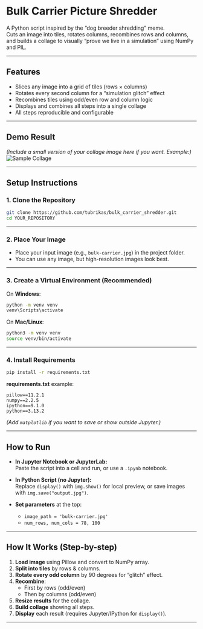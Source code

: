 # Bulk Carrier Picture Shredder

A Python script inspired by the “dog breeder shredding” meme.  
Cuts an image into tiles, rotates columns, recombines rows and columns, and builds a collage to visually “prove we live in a simulation” using NumPy and PIL.

---

## Features
- Slices any image into a grid of tiles (rows × columns)
- Rotates every second column for a “simulation glitch” effect
- Recombines tiles using odd/even row and column logic
- Displays and combines all steps into a single collage
- All steps reproducible and configurable

---

## Demo Result
*(Include a small version of your collage image here if you want. Example:)*
![Sample Collage](collage.jpg)

---

## Setup Instructions

### 1. Clone the Repository

```bash
git clone https://github.com/tubrikas/bulk_carrier_shredder.git
cd YOUR_REPOSITORY
```

---

### 2. Place Your Image
- Place your input image (e.g., `bulk-carrier.jpg`) in the project folder.
- You can use any image, but high-resolution images look best.

---

### 3. Create a Virtual Environment (Recommended)
On **Windows**:
```bash
python -m venv venv
venv\Scripts\activate
```
On **Mac/Linux**:
```bash
python3 -m venv venv
source venv/bin/activate
```

---

### 4. Install Requirements

```bash
pip install -r requirements.txt
```

**requirements.txt** example:
```
pillow==11.2.1
numpy==2.2.5
ipython==9.1.0
python==3.13.2
```

*(Add `matplotlib` if you want to save or show outside Jupyter.)*

---

## How to Run

- **In Jupyter Notebook or JupyterLab:**  
  Paste the script into a cell and run, or use a `.ipynb` notebook.

- **In Python Script (no Jupyter):**  
  Replace `display()` with `img.show()` for local preview, or save images with `img.save("output.jpg")`.

- **Set parameters** at the top:
  - `image_path = 'bulk-carrier.jpg'`
  - `num_rows, num_cols = 78, 100`

---

## How It Works (Step-by-step)

1. **Load image** using Pillow and convert to NumPy array.
2. **Split into tiles** by rows & columns.
3. **Rotate every odd column** by 90 degrees for “glitch” effect.
4. **Recombine**: 
    - First by rows (odd/even)
    - Then by columns (odd/even)
5. **Resize results** for the collage.
6. **Build collage** showing all steps.
7. **Display** each result (requires Jupyter/IPython for `display()`).

---

